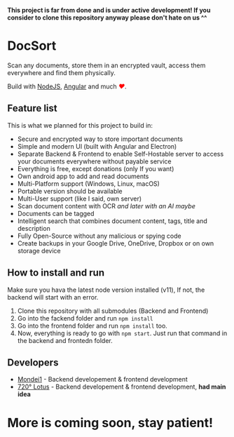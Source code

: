 **This project is far from done and is under active development! If you consider to clone this repository anyway please don't hate on us ^^**
# DocSort
Scan any documents, store them in an encrypted vault, access them everywhere and find them physically.

Build with [NodeJS](https://nodejs.org/en/about/), [Angular](https://angular.io/) and much <span style="color: red;">*♥*</span>.

## Feature list
This is what we planned for this project to build in:
* Secure and encrypted way to store important documents
* Simple and modern UI (built with Angular and Electron)
* Separate Backend & Frontend to enable Self-Hostable server to access your documents everywhere without payable service
* Everything is free, except donations (only If you want)
* Own android app to add and read documents
* Multi-Platform support (Windows, Linux, macOS)
* Portable version should be available
* Multi-User support (like I said, own server)
* Scan document content with OCR *and later with an AI maybe*
* Documents can be tagged
* Intelligent search that combines document content, tags, title and description
* Fully Open-Source without any malicious or spying code
* Create backups in your Google Drive, OneDrive, Dropbox or on own storage device

## How to install and run
Make sure you hava the latest node version installed (v11), If not, the backend will start with an error.
1. Clone this repository with all submodules (Backend and Frontend)
2. Go into the fackend folder and run `npm install`
3. Go into the frontend folder and run `npm install` too.
4. Now, everything is ready to go with `npm start`. Just run that command in the backend and frontedn folder.

## Developers
* [Mondei1](https://github.com/Mondei1) - Backend developement & frontend development
* [720° Lotus](https://github.com/720degreeLotus) - Backend developement & frontend development, **had main idea**

# More is coming soon, stay patient!


